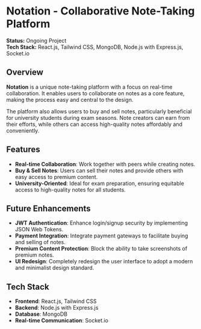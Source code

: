 # Notation - Collaborative Note-Taking Platform

**Status:** Ongoing Project  
**Tech Stack:** React.js, Tailwind CSS, MongoDB, Node.js with Express.js, Socket.io  

## Overview
**Notation** is a unique note-taking platform with a focus on real-time collaboration. It enables users to collaborate on notes as a core feature, making the process easy and central to the design. 

The platform also allows users to buy and sell notes, particularly beneficial for university students during exam seasons. Note creators can earn from their efforts, while others can access high-quality notes affordably and conveniently.

## Features
- **Real-time Collaboration**: Work together with peers while creating notes.
- **Buy & Sell Notes**: Users can sell their notes and provide others with easy access to premium content.
- **University-Oriented**: Ideal for exam preparation, ensuring equitable access to high-quality notes for all students.

## Future Enhancements
- **JWT Authentication**: Enhance login/signup security by implementing JSON Web Tokens.
- **Payment Integration**: Integrate payment gateways to facilitate buying and selling of notes.
- **Premium Content Protection**: Block the ability to take screenshots of premium notes.
- **UI Redesign**: Completely redesign the user interface to adopt a modern and minimalist design standard.

## Tech Stack
- **Frontend**: React.js, Tailwind CSS
- **Backend**: Node.js with Express.js
- **Database**: MongoDB
- **Real-time Communication**: Socket.io
